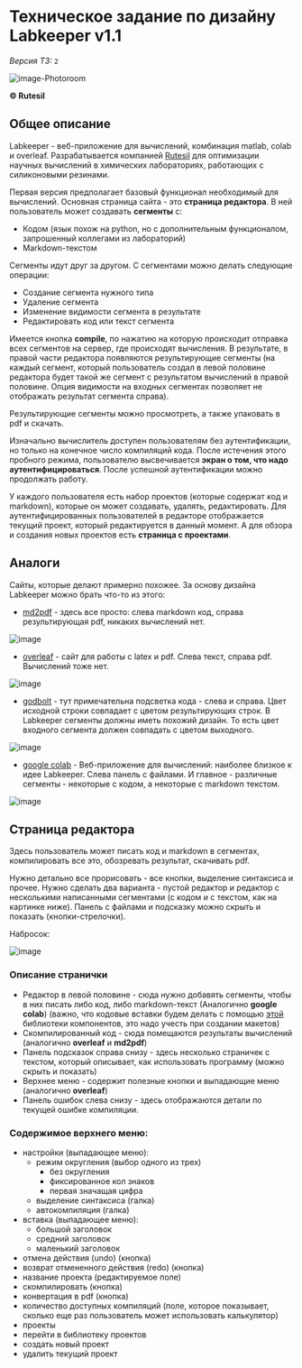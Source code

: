 # Техническое задание по дизайну Labkeeper v1.1

*Версия ТЗ:* ```2```

![image-Photoroom](https://github.com/user-attachments/assets/aa6ec9da-faa0-492d-92d6-cc0350905f54)

**© Rutesil**

## Общее описание

Labkeeper - веб-приложение для вычислений, комбинация matlab, colab и overleaf.
Разрабатывается компанией [Rutesil](www.rutesil.ru) для оптимизации научных вычислений в химических лабораториях, работающих с силиконовыми резинами.

Первая версия предполагает базовый функционал необходимый для вычислений. Основная страница сайта - это **страница редактора**.
В ней пользователь может создавать **сегменты** с:

* Кодом (язык похож на python, но с дополнительным функционалом, запрошенный коллегами из лабораторий)
* Markdown-текстом

Сегменты идут друг за другом. С сегментами можно делать следующие операции:

* Создание сегмента нужного типа
* Удаление сегмента
* Изменение видимости сегмента в результате
* Редактировать код или текст сегмента

Имеется кнопка **compile**, по нажатию на которую происходит отправка всех сегментов на сервер, где происходят вычисления.
В результате, в правой части редактора появляются результирующие сегменты (на каждый сегмент, который пользователь создал в левой половине редактора будет такой же
сегмент с результатом вычислений в правой половине. Опция видимости на входных сегментах позволяет не отображать результат сегмента справа).

Результирующие сегменты можно просмотреть, а также упаковать в pdf и скачать.

Изначально вычислитель доступен пользователям без аутентификации, но только на конечное число компиляций кода. После истечения этого пробного режима, пользователю высвечивается **экран о том, что
надо аутентифицироваться**. После успешной аутентификации можно продолжать работу.

У каждого пользователя есть набор проектов (которые содержат код и markdown), которые он может создавать, удалять, редактировать. Для аутентифицированных пользователей в редакторе отображается текущий проект,
который редактируется в данный момент. А для обзора и создания новых проектов есть **страница с проектами**.

## Аналоги

Сайты, которые делают примерно похожее. За основу дизайна Labkeeper можно брать что-то из этого:

* [md2pdf](https://md2pdf.netlify.app/) - здесь все просто: слева markdown код, справа результирующая pdf, никаких вычислений нет.

![image](https://github.com/user-attachments/assets/9a4775ad-e48c-4cd2-8e97-9b68e4570c2d)

* [overleaf](https://www.overleaf.com/login?) - сайт для работы с latex и pdf. Слева текст, справа pdf. Вычислений тоже нет.

![image](https://github.com/user-attachments/assets/9a8f250a-3185-43c8-b0ae-d2619b8ed31c)

* [godbolt](https://godbolt.org/) - тут примечательна подсветка кода - слева и справа. Цвет исходной строки совпадает с цветом результирующих строк. В Labkeeper сегменты должны иметь похожий дизайн. То есть цвет входного сегмента должен совпадать с цветом выходного.

![image](https://github.com/user-attachments/assets/27e7f264-4a5c-49d0-88dd-c9551e106638)

* [google colab](https://colab.research.google.com/) - Веб-приложение для вычислений: наиболее близкое к идее Labkeeper. Слева панель с файлами. И главное - различные сегменты - некоторые с кодом, а некоторые с markdown текстом.

![image](https://github.com/user-attachments/assets/f847ff4e-c8ec-422d-89c5-c5794aec6c51)

## Страница редактора

Здесь пользователь может писать код и markdown в сегментах, компилировать все это, обозревать результат, скачивать pdf.


Нужно детально все прорисовать - все кнопки, выделение синтаксиса и прочее. Нужно сделать два варианта - пустой редактор и редактор с несколькими написанными сегментами (с кодом и с текстом, как на картинке ниже). Панель с файлами и подсказку можно скрыть и показать (кнопки-стрелочки).

Набросок:

![image](https://github.com/user-attachments/assets/dcc8b6cc-e001-495c-ae5b-3699fa2b7242)

### Описание странички

* Редактор в левой половине - сюда нужно добавять сегменты, чтобы в них писать либо код, либо markdown-текст (Аналогично **google colab**) (важно, что кодовые вставки будем делать с помощью [этой](https://codemirror.net/) библиотеки компонентов, это надо учесть при создании макетов)
* Скомпилированный код - сюда помещаются результаты вычислений (аналогично **overleaf** и **md2pdf**)
* Панель подсказок справа снизу - здесь несколько страничек с текстом, который описывает, как использовать программу (можно скрыть и показать)
* Верхнее меню - содержит полезные кнопки и выпадающие меню (аналогично **overleaf**)
* Панель ошибок слева снизу - здесь отображаются детали по текущей ошибке компиляции.

### Содержимое верхнего меню:

* настройки (выпадающее меню):
  * режим округления (выбор одного из трех)
    * без округления
    * фиксированное кол знаков
    * первая значащая цифра
  * выделение синтаксиса (галка)
  * автокомпиляция (галка)
* вставка (выпадающее меню):
  * большой заголовок
  * средний заголовок
  * маленький заголовок
* отмена действия (undo) (кнопка)
* возврат отмененного действия (redo) (кнопка)
* название проекта (редактируемое поле)
* скомпилировать (кнопка)
* конвертация в pdf (кнопка)
* количество доступных компиляций (поле, которое показывает, сколько еще раз пользователь может использовать калькулятор)
* проекты
 * перейти в библиотеку проектов
 * создать новый проект
 * удалить текущий проект
